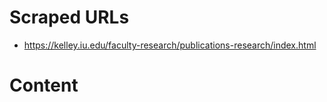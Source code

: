 # Scraped URLs
- https://kelley.iu.edu/faculty-research/publications-research/index.html

# Content
